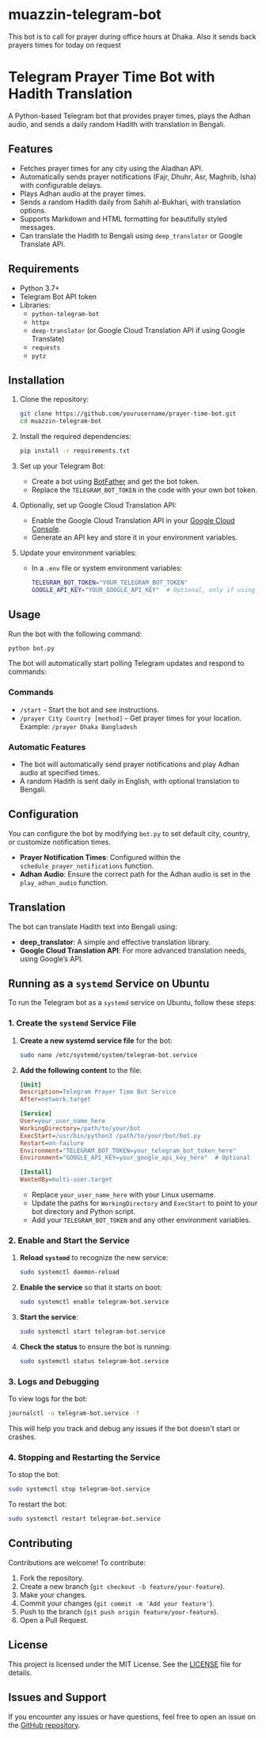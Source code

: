 # muazzin-telegram-bot
This bot is to call for prayer during office hours at Dhaka. Also it sends back prayers times for today on request

# Telegram Prayer Time Bot with Hadith Translation

A Python-based Telegram bot that provides prayer times, plays the Adhan audio, and sends a daily random Hadith with translation in Bengali.

## Features

- Fetches prayer times for any city using the Aladhan API.
- Automatically sends prayer notifications (Fajr, Dhuhr, Asr, Maghrib, Isha) with configurable delays.
- Plays Adhan audio at the prayer times.
- Sends a random Hadith daily from Sahih al-Bukhari, with translation options.
- Supports Markdown and HTML formatting for beautifully styled messages.
- Can translate the Hadith to Bengali using `deep_translator` or Google Translate API.

## Requirements

- Python 3.7+
- Telegram Bot API token
- Libraries:
  - `python-telegram-bot`
  - `httpx`
  - `deep-translator` (or Google Cloud Translation API if using Google Translate)
  - `requests`
  - `pytz`

## Installation

1. Clone the repository:
    ```bash
    git clone https://github.com/yourusername/prayer-time-bot.git
    cd muazzin-telegram-bot
    ```

2. Install the required dependencies:
    ```bash
    pip install -r requirements.txt
    ```

3. Set up your Telegram Bot:
   - Create a bot using [BotFather](https://core.telegram.org/bots#botfather) and get the bot token.
   - Replace the `TELEGRAM_BOT_TOKEN` in the code with your own bot token.

4. Optionally, set up Google Cloud Translation API:
   - Enable the Google Cloud Translation API in your [Google Cloud Console](https://cloud.google.com/translate/docs/setup).
   - Generate an API key and store it in your environment variables.

5. Update your environment variables:
    - In a `.env` file or system environment variables:
      ```bash
      TELEGRAM_BOT_TOKEN="YOUR_TELEGRAM_BOT_TOKEN"
      GOOGLE_API_KEY="YOUR_GOOGLE_API_KEY"  # Optional, only if using Google Translate
      ```

## Usage

Run the bot with the following command:

```bash
python bot.py
```

The bot will automatically start polling Telegram updates and respond to commands:

### Commands

- `/start` - Start the bot and see instructions.
- `/prayer City Country [method]` - Get prayer times for your location.
  Example: `/prayer Dhaka Bangladesh`

### Automatic Features

- The bot will automatically send prayer notifications and play Adhan audio at specified times.
- A random Hadith is sent daily in English, with optional translation to Bengali.

## Configuration

You can configure the bot by modifying `bot.py` to set default city, country, or customize notification times.

- **Prayer Notification Times**: Configured within the `schedule_prayer_notifications` function.
- **Adhan Audio**: Ensure the correct path for the Adhan audio is set in the `play_adhan_audio` function.

## Translation

The bot can translate Hadith text into Bengali using:

- **deep_translator**: A simple and effective translation library.
- **Google Cloud Translation API**: For more advanced translation needs, using Google’s API.

## Running as a `systemd` Service on Ubuntu

To run the Telegram bot as a `systemd` service on Ubuntu, follow these steps:

### 1. Create the `systemd` Service File

1. **Create a new systemd service file** for the bot:
    ```bash
    sudo nano /etc/systemd/system/telegram-bot.service
    ```

2. **Add the following content** to the file:
    ```ini
    [Unit]
    Description=Telegram Prayer Time Bot Service
    After=network.target

    [Service]
    User=your_user_name_here
    WorkingDirectory=/path/to/your/bot
    ExecStart=/usr/bin/python3 /path/to/your/bot/bot.py
    Restart=on-failure
    Environment="TELEGRAM_BOT_TOKEN=your_telegram_bot_token_here"
    Environment="GOOGLE_API_KEY=your_google_api_key_here"  # Optional

    [Install]
    WantedBy=multi-user.target
    ```

    - Replace `your_user_name_here` with your Linux username.
    - Update the paths for `WorkingDirectory` and `ExecStart` to point to your bot directory and Python script.
    - Add your `TELEGRAM_BOT_TOKEN` and any other environment variables.

### 2. Enable and Start the Service

1. **Reload `systemd`** to recognize the new service:
    ```bash
    sudo systemctl daemon-reload
    ```

2. **Enable the service** so that it starts on boot:
    ```bash
    sudo systemctl enable telegram-bot.service
    ```

3. **Start the service**:
    ```bash
    sudo systemctl start telegram-bot.service
    ```

4. **Check the status** to ensure the bot is running:
    ```bash
    sudo systemctl status telegram-bot.service
    ```

### 3. Logs and Debugging

To view logs for the bot:
```bash
journalctl -u telegram-bot.service -f
```

This will help you track and debug any issues if the bot doesn't start or crashes.

### 4. Stopping and Restarting the Service

To stop the bot:
```bash
sudo systemctl stop telegram-bot.service
```

To restart the bot:
```bash
sudo systemctl restart telegram-bot.service
```

## Contributing

Contributions are welcome! To contribute:

1. Fork the repository.
2. Create a new branch (`git checkout -b feature/your-feature`).
3. Make your changes.
4. Commit your changes (`git commit -m 'Add your feature'`).
5. Push to the branch (`git push origin feature/your-feature`).
6. Open a Pull Request.

## License

This project is licensed under the MIT License. See the [LICENSE](LICENSE) file for details.

## Issues and Support

If you encounter any issues or have questions, feel free to open an issue on the [GitHub repository](https://github.com/rony-13/muazzin-telegram-bot/issues).
